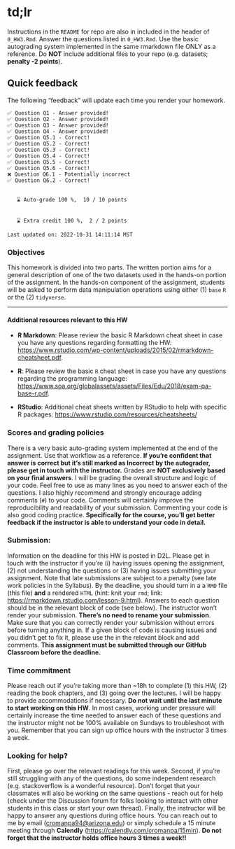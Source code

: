 # td;lr

Instructions in the `README` for repo are also in included in the header
of `0_HW3.Rmd`. Answer the questions listed in `0_HW3.Rmd`. Use the
basic autograding system implemented in the same rmarkdown file ONLY as
a reference. Do **NOT** include additional files to your repo
(e.g. datasets; **penalty -2 points**).

## Quick feedback

The following “feedback” will update each time you render your homework.

    ✅ Question Q1 - Answer provided!
    ✅ Question Q2 - Answer provided!
    ✅ Question Q3 - Answer provided!
    ✅ Question Q4 - Answer provided!
    ✅ Question Q5.1 - Correct!
    ✅ Question Q5.2 - Correct!
    ✅ Question Q5.3 - Correct!
    ✅ Question Q5.4 - Correct!
    ✅ Question Q5.5 - Correct!
    ✅ Question Q5.6 - Correct!
    ❌ Question Q6.1 - Potentially incorrect
    ✅ Question Q6.2 - Correct!


       ⌛ Auto-grade 100 %,  10 / 10 points


       ⌛ Extra credit 100 %,  2 / 2 points

    Last updated on: 2022-10-31 14:11:14 MST

### Objectives

This homework is divided into two parts. The written portion aims for a
general description of one of the two datasets used in the hands-on
portion of the assignment. In the hands-on component of the assignment,
students will be asked to perform data manipulation operations using
either (1) `base` `R` or the (2) `tidyverse`.

------------------------------------------------------------------------

#### Additional resources relevant to this HW

-   **R Markdown**: Please review the basic R Markdown cheat sheet in
    case you have any questions regarding formatting the HW:
    <https://www.rstudio.com/wp-content/uploads/2015/02/rmarkdown-cheatsheet.pdf>.

-   **R**: Please review the basic `R` cheat sheet in case you have any
    questions regarding the programming language:
    <https://www.soa.org/globalassets/assets/Files/Edu/2018/exam-pa-base-r.pdf>.

-   **RStudio**: Additional cheat sheets written by RStudio to help with
    specific R packages:
    <https://www.rstudio.com/resources/cheatsheets/>

### Scores and grading policies

There is a very basic auto-grading system implemented at the end of the
assignment. Use that workflow as a reference. **If you’re confident that
answer is correct but it’s still marked as Incorrect by the autograder,
please get in touch with the instructor.** Grades are **NOT exclusively
based on your final answers**. I will be grading the overall structure
and logic of your code. Feel free to use as many lines as you need to
answer each of the questions. I also highly recommend and strongly
encourage adding comments (`#`) to your code. Comments will certainly
improve the reproducibility and readability of your submission.
Commenting your code is also good coding practice. **Specifically for
the course, you’ll get better feedback if the instructor is able to
understand your code in detail.**

### Submission:

Information on the deadline for this HW is posted in D2L. Please get in
touch with the instructor if you’re (i) having issues opening the
assignment, (2) not understanding the questions or (3) having issues
submitting your assignment. Note that late submissions are subject to a
penalty (see late work policies in the Syllabus). By the deadline, you
should turn in a a `RMD` file (this file) **and** a rendered `HTML`
(hint: knit your `rmd`; link:
<https://rmarkdown.rstudio.com/lesson-9.html>). Answers to each question
should be in the relevant block of code (see below). The instructor
won’t render your submission. **There’s no need to rename your
submission**. Make sure that you can correctly render your submission
without errors before turning anything in. If a given block of code is
causing issues and you didn’t get to fix it, please use the in the
relevant block and add comments. **This assignment must be submitted
through our GitHub Classroom before the deadline.**

### Time commitment

Please reach out if you’re taking more than ~18h to complete (1) this
HW, (2) reading the book chapters, and (3) going over the lectures. I
will be happy to provide accommodations if necessary. **Do not wait
until the last minute to start working on this HW**. In most cases,
working under pressure will certainly increase the time needed to answer
each of these questions and the instructor might not be 100% available
on Sundays to troubleshoot with you. Remember that you can sign up
office hours with the instructor 3 times a week.

### Looking for help?

First, please go over the relevant readings for this week. Second, if
you’re still struggling with any of the questions, do some independent
research (e.g. stackoverflow is a wonderful resource). Don’t forget that
your classmates will also be working on the same questions - reach out
for help (check under the Discussion forum for folks looking to interact
with other students in this class or start your own thread). Finally,
the instructor will be happy to answer any questions during office
hours. You can reach out to me by email (<cromanpa94@arizona.edu>) or
simply schedule a 15 minute meeting through **Calendly**
(<https://calendly.com/cromanpa/15min>). **Do not forget that the
instructor holds office hours 3 times a week!!**
